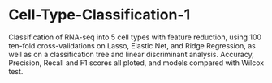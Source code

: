 # Cell-Type-Classification-1
Classification of RNA-seq into 5 cell types with feature reduction, using 100 ten-fold cross-validations on Lasso, Elastic Net, and Ridge Regression, as well as on a classification tree and linear discriminant analysis. Accuracy, Precision, Recall and F1 scores all ploted, and models compared with Wilcox test.
